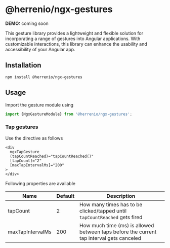 # @herrenio/ngx-gestures
**DEMO:** coming soon

This gesture library provides  a lightweight and flexible solution for incorporating a range of gestures into Angular applications. With customizable interactions, this library can enhance the usability and accessibility of your Angular app.

## Installation
```
npm install @herrenio/ngx-gestures
```

## Usage
Import the gesture module using
```javascript
import {NgxGestureModule} from '@herrenio/ngx-gestures';
```

### Tap gestures
Use the directive as follows
```angular2html
<div
  ngxTapGesture
  (tapCountReached)="tapCountReached()"
  [tapCount]="2"
  [maxTapIntervalMs]="200"
>
</div>
```

Following properties are available

| Name             | Default | Description                                                                              |  
|------------------|---------|------------------------------------------------------------------------------------------|
| tapCount         | 2       | How many times has to be clicked/tapped until `tapCountReached` gets fired               |
| maxTapIntervalMs | 200     | How much time (ms) is allowed between taps before the current tap interval gets canceled |


